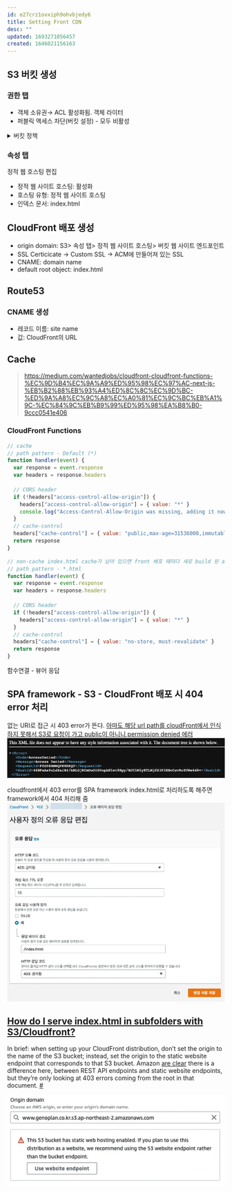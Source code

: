 ```yaml
---
id: e27crz1ovxiph9ohvbjedy6
title: Setting Front CDN
desc: ""
updated: 1693271056457
created: 1646021156163
---
```


## S3 버킷 생성

### 권한 탭

- 객체 소유권→ ACL 활성화됨. 객체 라이터
- 퍼블릭 액세스 차단(버킷 설정) - 모두 비활성

<details>
  <summary>버킷 정책</summary>

```json
{
  "Version": "2012-10-17",
  "Statement": [
    {
      "Action": ["s3:ListBucket"],
      "Resource": ["arn:aws:s3:::YOUR_BUCKET"],
      "Principal": {
        "AWS": "arn:aws:iam::YOUR_ACCOUNT_NUMBER:user/YOUR_USERNAME"
      },
      "Effect": "Allow"
    },
    {
      "Action": [
        "s3:PutObject",
        "s3:PutObjectAcl",
        "s3:DeleteObject", // sync --delete에 필요. https://stackoverflow.com/a/30638955/5163033
        "s3:GetObject",
        "s3:GetObjectAcl",
        "s3:AbortMultipartUpload"
      ],
      "Resource": ["arn:aws:s3:::YOUR_BUCKET/*"],
      "Principal": {
        "AWS": "arn:aws:iam::YOUR_ACCOUNT_NUMBER:user/YOUR_USERNAME"
      },
      "Effect": "Allow"
    },
    {
      //Public read가 필요하다면
      "Sid": "public-read",
      "Effect": "Allow",
      "Principal": "*",
      "Action": "s3:GetObject",
      "Resource": "arn:aws:s3:::YOUR_BUCKET/*"
    }
  ]
}
```

</details>

### 속성 탭

정적 웹 호스팅 편집

- 정적 웹 사이트 호스팅: 활성화
- 호스팅 유형: 정적 웹 사이트 호스팅
- 인덱스 문서: index.html

## CloudFront 배포 생성

- origin domain: S3> 속성 탭> 정적 웹 사이트 호스팅> 버킷 웹 사이트 엔드포인트
- SSL Certicicate → Custom SSL → ACM에 만들어져 있는 SSL
- CNAME: domain name
- default root object: index.html

## Route53

### CNAME 생성

- 레코드 이름: site name
- 값: CloudFront의 URL

## Cache

> https://medium.com/wantedjobs/cloudfront-cloudfront-functions-%EC%9D%B4%EC%9A%A9%ED%95%98%EC%97%AC-next-js-%EB%B2%88%EB%93%A4%ED%8C%8C%EC%9D%BC-%ED%9A%A8%EC%9C%A8%EC%A0%81%EC%9C%BC%EB%A1%9C-%EC%84%9C%EB%B9%99%ED%95%98%EA%B8%B0-9ccc0541e406

### CloudFront Functions

```js
// cache
// path pattern - Default (*)
function handler(event) {
  var response = event.response
  var headers = response.headers

  // CORS header
  if (!headers["access-control-allow-origin"]) {
    headers["access-control-allow-origin"] = { value: "*" }
    console.log("Access-Control-Allow-Origin was missing, adding it now.")
  }
  // cache-control
  headers["cache-control"] = { value: "public,max-age=31536000,immutable;" }
  return response
}
```

```js
// non-cache index.html cache가 남아 있으면 front 배포 때마다 새로 build 된 assets의 uri을 못 가져온다.
// path pattern - *.html
function handler(event) {
  var response = event.response
  var headers = response.headers

  // CORS header
  if (!headers["access-control-allow-origin"]) {
    headers["access-control-allow-origin"] = { value: "*" }
  }
  // cache-control
  headers["cache-control"] = { value: "no-store, must-revalidate" }
  return response
}
```

함수연결 - 뷰어 응답

## SPA framework - S3 - CloudFront 배포 시 404 error 처리

없는 URI로 접근 시 403 error가 뜬다. [아마도 해당 url path를 cloudFront에서 인식하지 못해서 S3로 요청이 가고 public이 아니니 permission denied 에러](https://dexlee.tistory.com/189#:~:text=%ED%95%B4%EB%8B%B9%20url%20path%EB%A5%BC%20cloudFront%EC%97%90%EC%84%9C%20%EC%9D%B8%EC%8B%9D%ED%95%98%EC%A7%80%20%EB%AA%BB%ED%95%B4%EC%84%9C%20S3%EB%A1%9C%20%EC%9A%94%EC%B2%AD%EC%9D%B4%20%EA%B0%84%EB%8B%A4.%20public%EC%9D%B4%20%EC%95%84%EB%8B%88%EB%8B%88%20%EB%8B%B9%EC%97%B0%ED%9E%88%20permission%20denied%20%EC%97%90%EB%9F%AC%20%EB%B0%9C%EC%83%9D.)
![](assets/images/what-i-struggled-brag-in/s3-cloudfront-404-error.webp)

cloudfront에서 403 error를 SPA framework index.html로 처리하도록 해주면 framework에서 404 처리해 줌
![CloudFront> 배포> id> 오류 페이지 응답 편집> 사용자 정의 ...> 403, 예, 응답 페이지 경로/index.html](assets/images/what-i-struggled-brag-in/s3-cloudfront-404-custom-setting.webp)

## [How do I serve index.html in subfolders with S3/Cloudfront?](https://stackoverflow.com/a/59649703/5163033)

In brief: when setting up your CloudFront distribution, don’t set the origin to the name of the S3 bucket; instead, set the origin to the static website endpoint that corresponds to that S3 bucket. Amazon [are clear](https://aws.amazon.com/premiumsupport/knowledge-center/s3-rest-api-cloudfront-error-403/) there is a difference here, between REST API endpoints and static website endpoints, but they’re only looking at 403 errors coming from the root in that document. [#](https://www.mark-gilbert.co.uk/serving-index-pages-from-non-root-locations-with-aws-cloudfront/#:~:text=to%20the%20solution.-,In%20brief%3A,-when%20setting%20up)

![](assets/images/devops/s3-cloudfront__subdir.webp)
